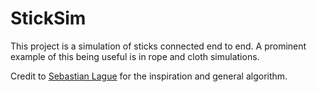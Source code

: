 # StickSim

This project is a simulation of sticks connected end to end.
A prominent example of this being useful is in rope and cloth simulations.

Credit to [Sebastian Lague](https://youtu.be/PGk0rnyTa1U) for the inspiration and general algorithm.
